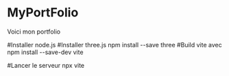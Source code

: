# MyPortFolio
Voici mon portfolio

#Installer node.js
#Installer three.js npm install --save three
#Build vite avec npm install --save-dev vite

#Lancer le serveur npx vite

